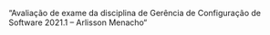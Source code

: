 “Avaliação de exame da disciplina de Gerência de Configuração de Software 2021.1 – Arlisson Menacho“